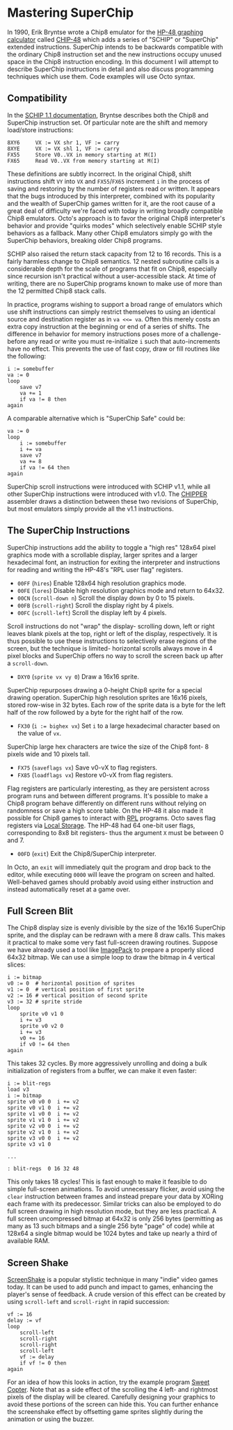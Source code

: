 Mastering SuperChip
===================
In 1990, Erik Bryntse wrote a Chip8 emulator for the [HP-48 graphing calculator](https://en.wikipedia.org/wiki/HP_48_series) called [CHIP-48](http://www.hpcalc.org/details.php?id=854) which adds a series of "SCHIP" or "SuperChip" extended instructions. SuperChip intends to be backwards compatible with the ordinary Chip8 instruction set and the new instructions occupy unused space in the Chip8 instruction encoding. In this document I will attempt to describe SuperChip instructions in detail and also discuss programming techniques which use them. Code examples will use Octo syntax.

Compatibility
-------------
In the [SCHIP 1.1 documentation](http://devernay.free.fr/hacks/chip8/schip.txt), Bryntse describes both the Chip8 and SuperChip instruction set. Of particular note are the shift and memory load/store instructions:

	8XY6     VX := VX shr 1, VF := carry
	8XYE     VX := VX shl 1, VF := carry
	FX55     Store V0..VX in memory starting at M(I)
	FX65     Read V0..VX from memory starting at M(I)

These definitions are subtly incorrect. In the original Chip8, shift instructions shift `VY` into `VX` and `FX55`/`FX65` increment `i` in the process of saving and restoring by the number of registers read or written. It appears that the bugs introduced by this interpreter, combined with its popularity and the wealth of SuperChip games written for it, are the root cause of a great deal of difficulty we're faced with today in writing broadly compatible Chip8 emulators. Octo's approach is to favor the original Chip8 interpreter's behavior and provide "quirks modes" which selectively enable SCHIP style behaviors as a fallback. Many other Chip8 emulators simply go with the SuperChip behaviors, breaking older Chip8 programs.

SCHIP also raised the return stack capacity from 12 to 16 records. This is a fairly harmless change to Chip8 semantics. 12 nested subroutine calls is a considerable depth for the scale of programs that fit on Chip8, especially since recursion isn't practical without a user-accessible stack. At time of writing, there are no SuperChip programs known to make use of more than the 12 permitted Chip8 stack calls.

In practice, programs wishing to support a broad range of emulators which use shift instructions can simply restrict themselves to using an identical source and destination register as in `va <<= va`. Often this merely costs an extra copy instruction at the beginning or end of a series of shifts. The difference in behavior for memory instructions poses more of a challenge- before any read or write you must re-initialize `i` such that auto-increments have no effect. This prevents the use of fast copy, draw or fill routines like the following:

	i := somebuffer
	va := 0
	loop
		save v7
		va += 1
		if va != 8 then
	again

A comparable alternative which is "SuperChip Safe" could be:

	va := 0
	loop
		i := somebuffer
		i += va
		save v7
		va += 8
		if va != 64 then
	again

SuperChip scroll instructions were introduced with SCHIP v1.1, while all other SuperChip instructions were introduced with v1.0. The [CHIPPER](https://groups.google.com/forum/#!topic/comp.sys.hp48/e7In51mOgHY) assembler draws a distinction between these two revisions of SuperChip, but most emulators simply provide all the v1.1 instructions.

The SuperChip Instructions
--------------------------
SuperChip instructions add the ability to toggle a "high res" 128x64 pixel graphics mode with a scrollable display, larger sprites and a larger hexadecimal font, an instruction for exiting the interpreter and instructions for reading and writing the HP-48's "RPL user flag" registers.

- `00FF` (`hires`) Enable 128x64 high resolution graphics mode.
- `00FE` (`lores`) Disable high resolution graphics mode and return to 64x32.
- `00CN` (`scroll-down n`) Scroll the display down by 0 to 15 pixels.
- `00FB` (`scroll-right`) Scroll the display right by 4 pixels.
- `00FC` (`scroll-left`) Scroll the display left by 4 pixels.

Scroll instructions do not "wrap" the display- scrolling down, left or right leaves blank pixels at the top, right or left of the display, respectively. It is thus possible to use these instructions to selectively erase regions of the screen, but the technique is limited- horizontal scrolls always move in 4 pixel blocks and SuperChip offers no way to scroll the screen back up after a `scroll-down`.

- `DXY0` (`sprite vx vy 0`) Draw a 16x16 sprite.

SuperChip repurposes drawing a 0-height Chip8 sprite for a special drawing operation. SuperChip high resolution sprites are 16x16 pixels, stored row-wise in 32 bytes. Each row of the sprite data is a byte for the left half of the row followed by a byte for the right half of the row.

- `FX30` (`i := bighex vx`) Set `i` to a large hexadecimal character based on the value of `vx`.

SuperChip large hex characters are twice the size of the Chip8 font- 8 pixels wide and 10 pixels tall.

- `FX75` (`saveflags vx`) Save v0-vX to flag registers.
- `FX85` (`loadflags vx`) Restore v0-vX from flag registers.

Flag registers are particularly interesting, as they are persistent across program runs and between different programs. It's possible to make a Chip8 program behave differently on different runs without relying on randomness or save a high score table. On the HP-48 it also made it possible for Chip8 games to interact with [RPL](https://en.wikipedia.org/wiki/RPL_(programming_language)) programs. Octo saves flag registers via [Local Storage](http://diveintohtml5.info/storage.html). The HP-48 had 64 one-bit user flags, corresponding to 8x8 bit registers- thus the argument `X` must be between 0 and 7.

- `00FD` (`exit`) Exit the Chip8/SuperChip interpreter.

In Octo, an `exit` will immediately quit the program and drop back to the editor, while executing `0000` will leave the program on screen and halted. Well-behaved games should probably avoid using either instruction and instead automatically reset at a game over.

Full Screen Blit
----------------
The Chip8 display size is evenly divisible by the size of the 16x16 SuperChip sprite, and the display can be redrawn with a mere 8 draw calls. This makes it practical to make some very fast full-screen drawing routines. Suppose we have already used a tool like [ImagePack](https://github.com/JohnEarnest/Octo/tree/gh-pages/tools/ImagePack) to prepare a properly sliced 64x32 bitmap. We can use a simple loop to draw the bitmap in 4 vertical slices:

	i := bitmap
	v0 := 0  # horizontal position of sprites
	v1 := 0  # vertical position of first sprite
	v2 := 16 # vertical position of second sprite
	v3 := 32 # sprite stride
	loop
		sprite v0 v1 0
		i += v3
		sprite v0 v2 0
		i += v3
		v0 += 16
		if v0 != 64 then
	again

This takes 32 cycles. By more aggressively unrolling and doing a bulk initialization of registers from a buffer, we can make it even faster:

	i := blit-regs
	load v3
	i := bitmap
	sprite v0 v0 0  i += v2
	sprite v0 v1 0  i += v2
	sprite v1 v0 0  i += v2
	sprite v1 v1 0  i += v2
	sprite v2 v0 0  i += v2
	sprite v2 v1 0  i += v2
	sprite v3 v0 0  i += v2
	sprite v3 v1 0

	...

	: blit-regs  0 16 32 48

This only takes 18 cycles! This is fast enough to make it feasible to do simple full-screen animations. To avoid unnecessary flicker, avoid using the `clear` instruction between frames and instead prepare your data by XORing each frame with its predecessor. Similar tricks can also be employed to do full screen drawing in high resolution mode, but they are less practical. A full screen uncompressed bitmap at 64x32 is only 256 bytes (permitting as many as 13 such bitmaps and a single 256 byte "page" of code) while at 128x64 a single bitmap would be 1024 bytes and take up nearly a third of available RAM.

Screen Shake
------------
[ScreenShake](https://www.youtube.com/watch?v=AJdEqssNZ-U) is a popular stylistic technique in many "indie" video games today. It can be used to add punch and impact to games, enhancing the player's sense of feedback. A crude version of this effect can be created by using `scroll-left` and `scroll-right` in rapid succession:

	vf := 16
	delay := vf
	loop
		scroll-left
		scroll-right
		scroll-right
		scroll-left
		vf := delay
		if vf != 0 then
	again

For an idea of how this looks in action, try the example program [Sweet Copter](http://johnearnest.github.io/Octo/index.html?gist=7417dc52a3c0b1df9620). Note that as a side effect of the scrolling the 4 left- and rightmost pixels of the display will be cleared. Carefully designing your graphics to avoid these portions of the screen can hide this. You can further enhance the screenshake effect by offsetting game sprites slightly during the animation or using the buzzer.
